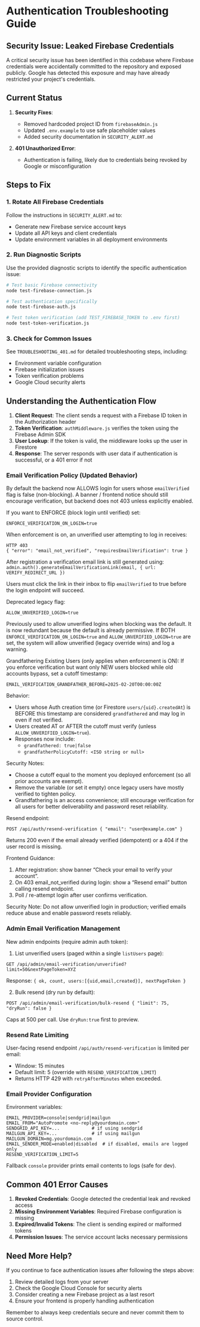 # Authentication Troubleshooting Guide

## Security Issue: Leaked Firebase Credentials

A critical security issue has been identified in this codebase where Firebase credentials were accidentally committed to the repository and exposed publicly. Google has detected this exposure and may have already restricted your project's credentials.

## Current Status

1. **Security Fixes**:
   - Removed hardcoded project ID from `firebaseAdmin.js`
   - Updated `.env.example` to use safe placeholder values
   - Added security documentation in `SECURITY_ALERT.md`

2. **401 Unauthorized Error**:
   - Authentication is failing, likely due to credentials being revoked by Google or misconfiguration

## Steps to Fix

### 1. Rotate All Firebase Credentials

Follow the instructions in `SECURITY_ALERT.md` to:
- Generate new Firebase service account keys
- Update all API keys and client credentials
- Update environment variables in all deployment environments

### 2. Run Diagnostic Scripts

Use the provided diagnostic scripts to identify the specific authentication issue:

```bash
# Test basic Firebase connectivity
node test-firebase-connection.js

# Test authentication specifically
node test-firebase-auth.js

# Test token verification (add TEST_FIREBASE_TOKEN to .env first)
node test-token-verification.js
```

### 3. Check for Common Issues

See `TROUBLESHOOTING_401.md` for detailed troubleshooting steps, including:
- Environment variable configuration
- Firebase initialization issues
- Token verification problems
- Google Cloud security alerts

## Understanding the Authentication Flow

1. **Client Request**: The client sends a request with a Firebase ID token in the Authorization header
2. **Token Verification**: `authMiddleware.js` verifies the token using the Firebase Admin SDK
3. **User Lookup**: If the token is valid, the middleware looks up the user in Firestore
4. **Response**: The server responds with user data if authentication is successful, or a 401 error if not

### Email Verification Policy (Updated Behavior)

By default the backend now ALLOWS login for users whose `emailVerified` flag is false (non-blocking). A banner / frontend notice should still encourage verification, but backend does not 403 unless explicitly enabled.

If you want to ENFORCE (block login until verified) set:
```
ENFORCE_VERIFICATION_ON_LOGIN=true
```
When enforcement is on, an unverified user attempting to log in receives:
```
HTTP 403
{ "error": "email_not_verified", "requiresEmailVerification": true }
```

After registration a verification email link is still generated using:
`admin.auth().generateEmailVerificationLink(email, { url: VERIFY_REDIRECT_URL })`

Users must click the link in their inbox to flip `emailVerified` to true before the login endpoint will succeed.

Deprecated legacy flag:
```
ALLOW_UNVERIFIED_LOGIN=true
```
Previously used to allow unverified logins when blocking was the default. It is now redundant because the default is already permissive. If BOTH `ENFORCE_VERIFICATION_ON_LOGIN=true` and `ALLOW_UNVERIFIED_LOGIN=true` are set, the system will allow unverified (legacy override wins) and log a warning.

Grandfathering Existing Users (only applies when enforcement is ON):
If you enforce verification but want only NEW users blocked while old accounts bypass, set a cutoff timestamp:
```
EMAIL_VERIFICATION_GRANDFATHER_BEFORE=2025-02-20T00:00:00Z
```
Behavior:
* Users whose Auth creation time (or Firestore `users/{uid}.createdAt`) is BEFORE this timestamp are considered `grandfathered` and may log in even if not verified.
* Users created AT or AFTER the cutoff must verify (unless `ALLOW_UNVERIFIED_LOGIN=true`).
* Responses now include:
   * `grandfathered: true|false`
   * `grandfatherPolicyCutoff: <ISO string or null>`

Security Notes:
* Choose a cutoff equal to the moment you deployed enforcement (so all prior accounts are exempt).
* Remove the variable (or set it empty) once legacy users have mostly verified to tighten policy.
* Grandfathering is an access convenience; still encourage verification for all users for better deliverability and password reset reliability.

Resend endpoint:
```
POST /api/auth/resend-verification { "email": "user@example.com" }
```
Returns 200 even if the email already verified (idempotent) or a 404 if the user record is missing.

Frontend Guidance:
1. After registration: show banner “Check your email to verify your account”.
2. On 403 email_not_verified during login: show a “Resend email” button calling resend endpoint.
3. Poll / re-attempt login after user confirms verification.

Security Note: Do not allow unverified login in production; verified emails reduce abuse and enable password resets reliably.

### Admin Email Verification Management

New admin endpoints (require admin auth token):

1. List unverified users (paged within a single `listUsers` page):
```
GET /api/admin/email-verification/unverified?limit=50&nextPageToken=XYZ
```
Response: `{ ok, count, users:[{uid,email,created}], nextPageToken }`

2. Bulk resend (dry run by default):
```
POST /api/admin/email-verification/bulk-resend { "limit": 75, "dryRun": false }
```
Caps at 500 per call. Use `dryRun:true` first to preview.

### Resend Rate Limiting

User-facing resend endpoint `/api/auth/resend-verification` is limited per email:
- Window: 15 minutes
- Default limit: 5 (override with `RESEND_VERIFICATION_LIMIT`)
- Returns HTTP 429 with `retryAfterMinutes` when exceeded.

### Email Provider Configuration

Environment variables:
```
EMAIL_PROVIDER=console|sendgrid|mailgun
EMAIL_FROM="AutoPromote <no-reply@yourdomain.com>"
SENDGRID_API_KEY=...            # if using sendgrid
MAILGUN_API_KEY=...             # if using mailgun
MAILGUN_DOMAIN=mg.yourdomain.com
EMAIL_SENDER_MODE=enabled|disabled  # if disabled, emails are logged only
RESEND_VERIFICATION_LIMIT=5
```
Fallback `console` provider prints email contents to logs (safe for dev).

## Common 401 Error Causes

1. **Revoked Credentials**: Google detected the credential leak and revoked access
2. **Missing Environment Variables**: Required Firebase configuration is missing
3. **Expired/Invalid Tokens**: The client is sending expired or malformed tokens
4. **Permission Issues**: The service account lacks necessary permissions

## Need More Help?

If you continue to face authentication issues after following the steps above:

1. Review detailed logs from your server
2. Check the Google Cloud Console for security alerts
3. Consider creating a new Firebase project as a last resort
4. Ensure your frontend is properly handling authentication

Remember to always keep credentials secure and never commit them to source control.
